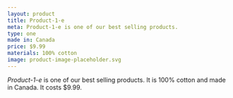 ```yaml
---
layout: product
title: Product-1-e
meta: Product-1-e is one of our best selling products.
type: one
made in: Canada
price: $9.99
materials: 100% cotton
image: product-image-placeholder.svg
---
```


*Product-1-e* is one of our best selling products. It is 100% cotton and made in Canada. It costs $9.99.